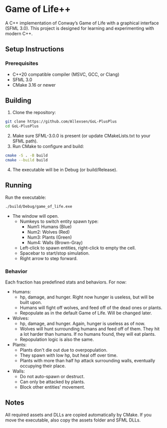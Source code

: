 # Game of Life++
A C++ implementation of Conway’s Game of Life with a graphical interface (SFML 3.0).
This project is designed for learning and experimenting with modern C++.

## Setup Instructions
### Prerequisites
- C++20 compatible compiler (MSVC, GCC, or Clang)
- SFML 3.0
- CMake 3.16 or newer

## Building
1. Clone the repository:
```bash
git clone https://github.com/Allexsen/GoL-PlusPlus
cd GoL-PlusPlus
```
2. Make sure SFML-3.0.0 is present (or update CMakeLists.txt to your SFML path).
3. Run CMake to configure and build:
```bash
cmake -S . -B build
cmake --build build
```
4. The executable will be in Debug (or build/Release).

## Running
Run the executable:
```bash
./build/Debug/game_of_life.exe
```
- The window will open.
    - Numkeys to switch entity spawn type:
        - Num1: Humans (Blue)
        - Num2: Wolves (Red)
        - Num3: Plants (Green)
        - Num4: Walls (Brown-Gray)
    - Left-click to spawn entities, right-click to empty the cell.
    - Spacebar to start/stop simulation.
    - Right arrow to step forward.

### Behavior
Each fraction has predefined stats and behaviors. For now:
- Humans:
    - hp, damage, and hunger. Right now hunger is useless, but will be built upon.
    - Humans will fight off wolves, and feed off of the dead ones or plants.
    - Repopulate as in the default Game of Life. Will be changed later.
- Wolves:
    - hp, damage, and hunger. Again, hunger is useless as of now.
    - Wolves will hunt surrounding humans and feed off of them. They hit a lot harder than humans. If no humans found, they will eat plants.
    - Repopulation logic is also the same.
- Plants:
    - Plants don't die out due to overpopulation.
    - They spawn with low hp, but heal off over time.
    - Plants with more than half hp attack surrounding walls, eventually occupying their place.
- Walls:
    - Do not auto-spawn or destruct.
    - Can only be attacked by plants.
    - Block other entities' movement.

## Notes
All required assets and DLLs are copied automatically by CMake.
If you move the executable, also copy the assets folder and SFML DLLs.
